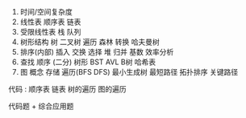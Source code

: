 1. 时间/空间复杂度
2. 线性表 顺序表 链表
3. 受限线性表 栈 队列 
4. 树形结构 树 二叉树 遍历 森林 转换 哈夫曼树
5. 排序(内部) 插入 交换 选择 堆 归并 基数 效率分析
6. 查找 顺序 (二分) 树形 BST AVL B树 哈希表
7. 图 概念 存储 遍历(BFS DFS) 最小生成树 最短路径 拓扑排序 关键路径

代码 : 顺序表 链表 树的遍历 图的遍历

代码题 + 综合应用题